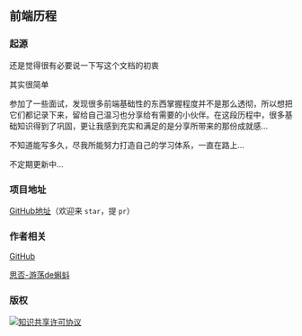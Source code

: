 ## 前端历程

### 起源

还是觉得很有必要说一下写这个文档的初衷

其实很简单

参加了一些面试，发现很多前端基础性的东西掌握程度并不是那么透彻，所以想把它们都记录下来，留给自己温习也分享给有需要的小伙伴。在这段历程中，很多基础知识得到了巩固，更让我感到充实和满足的是分享所带来的那份成就感…

不知道能写多久，尽我所能努力打造自己的学习体系，一直在路上…

不定期更新中…

### 项目地址

[GitHub地址](https://github.com/ltadpoles/web-document)（欢迎来 `star`，提 `pr`）

### 作者相关

[GitHub](https://github.com/ltadpoles)

[思否-游荡de蝌蚪](https://segmentfault.com/u/youdangde_5c8b208a23f95)

### 版权

<a rel="license" href="http://creativecommons.org/licenses/by-sa/4.0/"><img alt="知识共享许可协议" style="border-width:0" src="https://i.creativecommons.org/l/by-sa/4.0/88x31.png" /></a>

<link rel="stylesheet" href="https://cdn.bootcss.com/gitalk/1.5.0/gitalk.min.css">
<script src="https://cdn.bootcss.com/gitalk/1.5.0/gitalk.min.js"></script>
<div id="gitalk-container"></div>